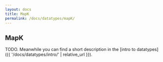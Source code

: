 ```yaml
---
layout: docs
title: MapK
permalink: /docs/datatypes/mapK/
---
```


## MapK

TODO. Meanwhile you can find a short description in the [intro to datatypes]({{ '/docs/datatypes/intro/' | relative_url }}).
